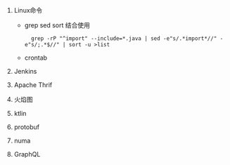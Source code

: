 1. Linux命令

	* grep sed sort 结合使用  
		
			grep -rP "^import" --include=*.java | sed -e"s/.*import*//" -e"s/;.*$//" | sort -u >list

	* crontab
2. Jenkins
3. Apache Thrif
4. 火焰图
5. ktlin
6. protobuf
7. numa
8. GraphQL